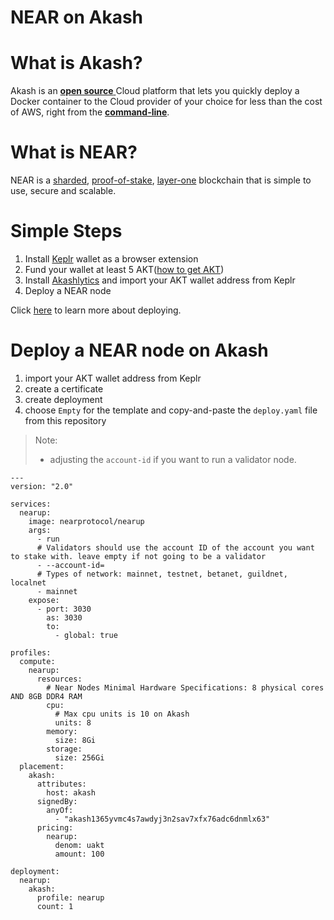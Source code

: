 # NEAR on Akash

# What is Akash?

Akash is an [**open source** ](https://github.com/ovrclk/akash)Cloud platform that lets you quickly deploy a Docker container to the Cloud provider of your choice for less than the cost of AWS, right from the [**command-line**](https://akash.network/docs/deployments/akash-cli/overview).

# What is NEAR?

NEAR is a [sharded](https://near.org/downloads/Nightshade.pdf), [proof-of-stake](https://en.wikipedia.org/wiki/Proof_of_stake), [layer-one](https://blockchain-comparison.com/blockchain-protocols/) blockchain that is simple to use, secure and scalable.



# Simple Steps

1. Install [Keplr](https://chrome.google.com/webstore/detail/keplr/dmkamcknogkgcdfhhbddcghachkejeap?hl=en) wallet as a browser extension
2. Fund your wallet at least 5 AKT([how to get AKT](https://akash.network/token))
3. Install [Akashlytics](https://akashlytics.com/deploy) and import your AKT wallet address from Keplr
4. Deploy a NEAR node

Click [here](https://akash.network/docs/guides/) to learn more about deploying.



# Deploy a NEAR node on Akash

1. import your AKT wallet address from Keplr
2. create a certificate
3. create deployment
4. choose `Empty` for the template and copy-and-paste the `deploy.yaml` file from this repository

> Note:
>
> - adjusting the `account-id` if you want to run a validator node.



```
---
version: "2.0"

services:
  nearup:
    image: nearprotocol/nearup
    args:
      - run
      # Validators should use the account ID of the account you want to stake with. leave empty if not going to be a validator
      - --account-id=
      # Types of network: mainnet, testnet, betanet, guildnet, localnet
      - mainnet
    expose:
      - port: 3030
        as: 3030
        to:
          - global: true

profiles:
  compute:
    nearup:
      resources:
        # Near Nodes Minimal Hardware Specifications: 8 physical cores AND 8GB DDR4 RAM
        cpu:
          # Max cpu units is 10 on Akash
          units: 8
        memory:
          size: 8Gi
        storage:
          size: 256Gi
  placement:
    akash:
      attributes:
        host: akash
      signedBy:
        anyOf:
          - "akash1365yvmc4s7awdyj3n2sav7xfx76adc6dnmlx63"
      pricing:
        nearup:
          denom: uakt
          amount: 100

deployment:
  nearup:
    akash:
      profile: nearup
      count: 1
```

